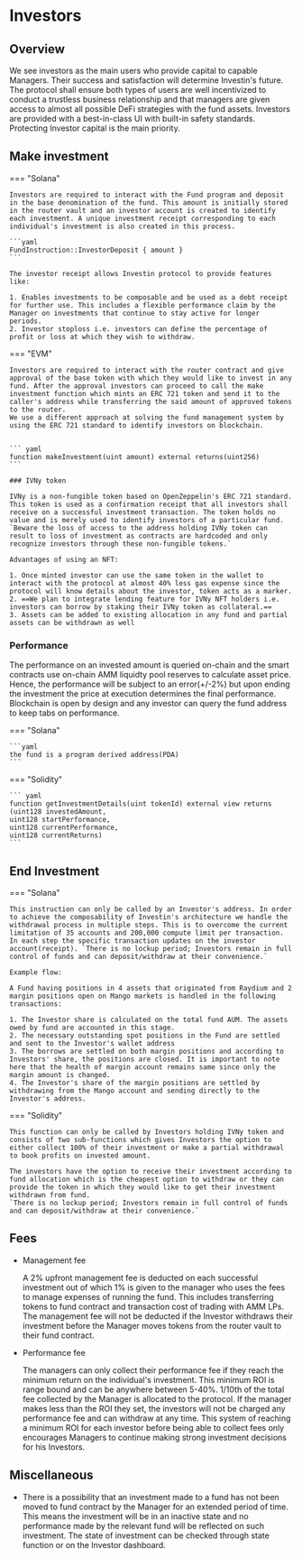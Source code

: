 # Investors

## Overview

We see investors as the main users who provide capital to capable Managers. Their success and satisfaction will determine Investin's future. The protocol shall ensure both types of users are well incentivized to conduct a trustless business relationship and that managers are given access to almost all possible DeFi strategies with the fund assets. Investors are provided with a best-in-class UI with built-in safety standards. Protecting Investor capital is the main priority. 


## Make investment


=== "Solana"

    Investors are required to interact with the Fund program and deposit in the base denomination of the fund. This amount is initially stored in the router vault and an investor account is created to identify each investment. A unique investment receipt corresponding to each individual's investment is also created in this process.

    ```yaml
    FundInstruction::InvestorDeposit { amount }
    ``` 

    The investor receipt allows Investin protocol to provide features like:

    1. Enables investments to be composable and be used as a debt receipt for further use. This includes a flexible performance claim by the Manager on investments that continue to stay active for longer periods.
    2. Investor stoploss i.e. investors can define the percentage of profit or loss at which they wish to withdraw.

=== "EVM"

    Investors are required to interact with the router contract and give approval of the base token with which they would like to invest in any fund. After the approval investors can proceed to call the make investment function which mints an ERC 721 token and send it to the caller's address while transferring the said amount of approved tokens to the router.
    We use a different approach at solving the fund management system by using the ERC 721 standard to identify investors on blockchain.


    ``` yaml
    function makeInvestment(uint amount) external returns(uint256)
    ```

    ### IVNy token

    IVNy is a non-fungible token based on OpenZeppelin's ERC 721 standard. This token is used as a confirmation receipt that all investors shall receive on a successful investment transaction. The token holds no value and is merely used to identify investors of a particular fund. `Beware the loss of access to the address holding IVNy token can result to loss of investment as contracts are hardcoded and only recognize investors through these non-fungible tokens.`

    Advantages of using an NFT: 

    1. Once minted investor can use the same token in the wallet to interact with the protocol at almost 40% less gas expense since the protocol will know details about the investor, token acts as a marker.
    2. ==We plan to integrate lending feature for IVNy NFT holders i.e. investors can borrow by staking their IVNy token as collateral.==
    3. Assets can be added to existing allocation in any fund and partial assets can be withdrawn as well

    


<!-- === "Solidity"
    
    ``` yaml
    function makeInvestment(uint amount) external returns(uint256)
    ```

=== "Solana"
    
    ```yaml
    FundInstruction::InvestorDeposit { amount }
    ``` -->


 

### Performance

The performance on an invested amount is queried on-chain and the smart contracts use on-chain AMM liquidty pool reserves to calculate asset price. Hence, the performance will be subject to an error(+/-2%) but upon ending the investment the price at execution determines the final performance. Blockchain is open by design and any investor can query the fund address to keep tabs on performance.



=== "Solana"
    
    ```yaml
    the fund is a program derived address(PDA) 
    ```

=== "Solidity"
    
    ``` yaml
    function getInvestmentDetails(uint tokenId) external view returns
    (uint128 investedAmount, 
    uint128 startPerformance, 
    uint128 currentPerformance, 
    uint128 currentReturns)
    ```


## End Investment


=== "Solana"

    This instruction can only be called by an Investor's address. In order to achieve the composability of Investin's architecture we handle the withdrawal process in multiple steps. This is to overcome the current limitation of 35 accounts and 200,000 compute limit per transaction.  In each step the specific transaction updates on the investor account(receipt). `There is no lockup period; Investors remain in full control of funds and can deposit/withdraw at their convenience.`

    Example flow:
    
    A Fund having positions in 4 assets that originated from Raydium and 2 margin positions open on Mango markets is handled in the following transactions:
    
    1. The Investor share is calculated on the total fund AUM. The assets owed by fund are accounted in this stage.
    2. The necessary outstanding spot positions in the Fund are settled and sent to the Investor's wallet address
    3. The borrows are settled on both margin positions and according to Investors' share, the positions are closed. It is important to note here that the health of margin account remains same since only the margin amount is changed.
    4. The Investor's share of the margin positions are settled by withdrawing from the Mango account and sending directly to the Investor's address.

=== "Solidity"

    This function can only be called by Investors holding IVNy token and consists of two sub-functions which gives Investors the option to either collect 100% of their investment or make a partial withdrawal to book profits on invested amount.

    The investors have the option to receive their investment according to fund allocation which is the cheapest option to withdraw or they can provide the token in which they would like to get their investment withdrawn from fund.
    `There is no lockup period; Investors remain in full control of funds and can deposit/withdraw at their convenience.`





<!-- === "Solidity"
    
    ``` yaml
    function partialWithdraw(uint _tokenId, uint128 _amount, bool allTokens) external
    ```

=== "Solana"
    
    ```yaml
    FundInstruction::InvestorWithdraw { amount }
    ``` -->

## Fees

* Management fee

    A 2% upfront management fee is deducted on each successful investment out of which 1% is given to the manager who uses the fees to manage expenses of running the fund. This includes transferring tokens to fund contract and transaction cost of trading with AMM LPs. The management fee will not be deducted if the Investor withdraws their investment before the Manager moves tokens from the router vault to their fund contract. 

* Performance fee

    The managers can only collect their performance fee if they reach the minimum return on the individual's investment. This minimum ROI is range bound and can be anywhere between 5-40%. 1/10th of the total fee collected by the Manager is allocated to the protocol. If the manager makes less than the ROI they set, the investors will not be charged any performance fee and can withdraw at any time. This system of reaching a minimum ROI for each investor before being able to collect fees only encourages Managers to continue making strong investment decisions for his Investors.

<!-- === "Solidity"
    
    ``` yaml
    function getFundDetails() external view returns
    (Fund name, 
    manager_address, 
    min_amount, 
    min_return, 
    perf_fee) 
    ```

=== "Solana"
    
    ```yaml
    coming soon 
    ``` -->

## Miscellaneous 

* There is a possibility that an investment made to a fund has not been moved to fund contract by the Manager for an extended period of time. This means the investment will be in an inactive state and no performance made by the relevant fund will be reflected on such investment. The state of investment can be checked through state function or on the Investor dashboard. 
